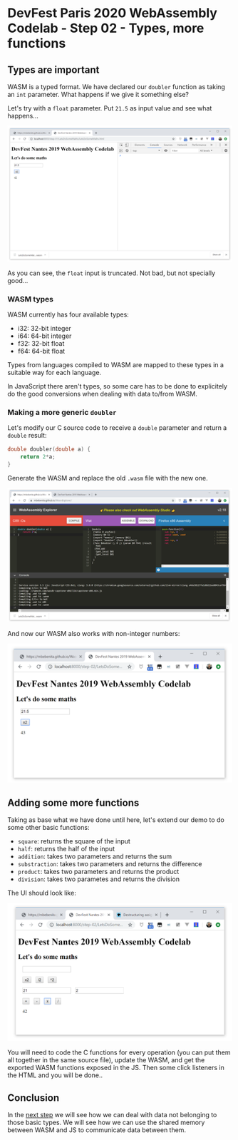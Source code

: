 #  DevFest Paris 2020 WebAssembly Codelab - Step 02 - Types, more functions

## Types are important

WASM is a typed format. We have declared our `doubler` function as taking an `int` parameter. What happens if we give it something else?

Let's try with a `float` parameter. Put `21.5` as input value and see what happens...


![Types are important - Float parameter](./img/LetsDoSomeMaths-02.png)

As you can see, the `float` input is truncated. Not bad, but not specially good...

### WASM types

WASM currently has four available types:

- i32: 32-bit integer
- i64: 64-bit integer
- f32: 32-bit float
- f64: 64-bit float

Types from languages compiled to WASM are mapped to these types in a suitable way for each language. 

In JavaScript there aren't types, so some care has to be done to explicitely do the good conversions when dealing with data to/from WASM.

### Making a more generic `doubler`

Let's modify our C source code to receive a `double` parameter and return a `double` result:

```c
double doubler(double a) {
    return 2*a;
}
```

Generate the WASM and replace the old `.wasm` file with the new one.

![Double param and return](./img/LetsDoSomeMaths-03.png)

And now our WASM also works with non-integer numbers:

![Double with non-integer numbers](./img/LetsDoSomeMaths-04.png)


## Adding some more functions

Taking as base what we have done until here, let's extend our demo to do some other basic functions:

- `square`: returns the square of the input
- `half`: returns the half of the input
- `addition`: takes two parameters and returns the sum
- `substraction`: takes two parameters and returns the difference
- `product`: takes two parameters and returns the product
- `division`: takes two parametes and returns the division

The UI should look like:

![Some more functions](./img/LetsDoSomeMaths-05.png)

You will need to code the C functions for every operation (you can put them all together in the same source file), update the WASM, and get the exported WASM functions exposed in the JS. Then some click listeners in the HTML and you will be done..

## Conclusion

In the [next step](../step-03) we will see how we can deal with data not belonging to those basic types. We will see how we can use the shared memory between WASM and JS to communicate data between them.
